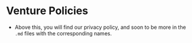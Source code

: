 # Venture Policies

- Above this, you will find our privacy policy, and soon to be more in the `.md` files with the corresponding names.
